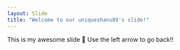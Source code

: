```yaml
---
layout: Slide
title: "Welcome to our uniqueshanu89's slide!"
---
```

This is my awesome slide :tada:
Use the left arrow to go back!!
